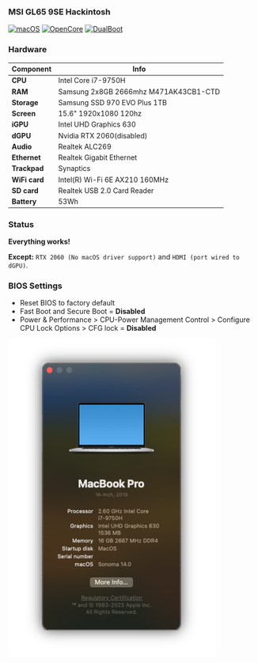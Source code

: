 ### MSI GL65 9SE Hackintosh
[![macOS](https://img.shields.io/badge/macOS_Sonoma-14.0-Sbrightgreen.svg)](https://www.apple.com/macos/sonoma)
[![OpenCore](https://img.shields.io/badge/OpenCore-1.0.0-blue.svg)](https://github.com/acidanthera/OpenCorePkg)
[![DualBoot](https://img.shields.io/badge/DualBoot-8A2BE2.svg)]()

### Hardware
| Component      |Info                                      |
|----------------|------------------------------------------|
| **CPU**        |  Intel Core i7-9750H                     |
| **RAM**        |  Samsung 2x8GB 2666mhz M471AK43CB1-CTD   |
| **Storage**    |  Samsung SSD 970 EVO Plus 1TB            |
| **Screen**     |  15.6" 1920x1080 120hz                   |
| **iGPU**       |  Intel UHD Graphics 630                  |
| **dGPU**       |  Nvidia RTX 2060(disabled)               |
| **Audio**      |  Realtek ALC269                          |
| **Ethernet**   |  Realtek Gigabit Ethernet                |
| **Trackpad**   |  Synaptics                               |
| **WiFi card**  |  Intel(R) Wi-Fi 6E AX210 160MHz          |
| **SD card**    |  Realtek USB 2.0 Card Reader             |
| **Battery**    |  53Wh                                    |

### Status
**Everything works!**

**Except:** `RTX 2060 (No macOS driver support)` and `HDMI (port wired to dGPU)`.

### BIOS Settings
* Reset BIOS to factory default
* Fast Boot and Secure Boot = **Disabled**
* Power & Performance > CPU-Power Management Control > Configure CPU Lock Options > CFG lock = **Disabled**

<img align="center" src="./Media/macOS_About.png" width="420">
